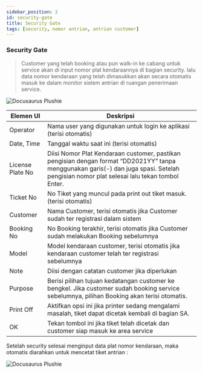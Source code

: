 ```yaml
---
sidebar_position: 2
id: security-gate
title: Security Gate
tags: [security, nomor antrian, antrian customer]
---
```


### Security Gate

> Customer yang telah booking atau pun walk-in ke cabang untuk service akan di input nomor plat kendaraannya di bagian security. lalu data nomor kendaraan yang telah dimasukkan akan secara otomatis masuk ke dalam monitor sistem antrian di ruangan penerimaan service.

![Docusaurus Plushie](/img/general-repair/security-gate/1.png)

| Elemen UI | Deskripsi |
|--------|--------|
| Operator | Nama user yang digunakan untuk login ke aplikasi (terisi otomatis) |
| Date, Time | Tanggal waktu saat ini (terisi otomatis) |
| License Plate No | Diisi Nomor Plat Kendaraan customer, pastikan pengisian dengan format “DD2021YY” tanpa menggunakan garis(-) dan juga spasi. Setelah pengisian nomor plat selesai lalu tekan tombol Enter. |
| Ticket No | No Tiket yang muncul pada print out tiket masuk. (terisi otomatis) |
| Customer | Nama Customer, terisi otomatis jika Customer sudah ter registrasi dalam sistem |
| Booking No | No Booking terakhir, terisi otomatis jika Customer sudah melakukan Booking sebelumnya |
| Model | Model kendaraan customer, terisi otomatis jika kendaraan customer telah ter registrasi sebelumnya |
| Note | Diisi dengan catatan customer jika diperlukan |
| Purpose | Berisi pilihan tujuan kedatangan customer ke bengkel. Jika customer sudah booking service sebelumnya, pilihan Booking akan terisi otomatis. |
| Print Off | Aktifkan opsi ini jika printer sedang mengalami masalah, tiket dapat dicetak kembali di bagian SA. |
| OK | Tekan tombol ini jika tiket telah dicetak dan customer siap masuk ke area service |

Setelah security selesai menginput data plat nomor kendaraan, maka otomatis diarahkan untuk mencetat tiket antrian :

![Docusaurus Plushie](/img/general-repair/security-gate/2.png)
